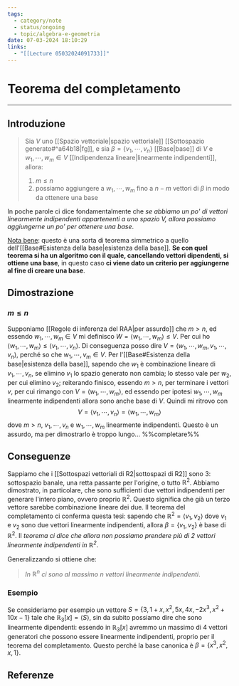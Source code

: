 ```yaml
---
tags:
  - category/note
  - status/ongoing
  - topic/algebra-e-geometria
date: 07-03-2024 18:10:29
links:
  - "[[Lecture 05032024091733]]"
---
```

# Teorema del completamento
---
## Introduzione
> Sia $V$ uno [[Spazio vettoriale|spazio vettoriale]] [[Sottospazio generato#^a64b18|fg]], e sia $\beta = \{v_{1}, \cdots, v_{n}\}$ [[Base|base]] di $V$ e $w_{1}, \cdots, w_{m} \in V$ [[Indipendenza lineare|linearmente indipendenti]], allora:
> 1. $m \leq n$
> 2. possiamo aggiungere a $w_{1}, \cdots, w_{m}$ fino a $n-m$ vettori di $\beta$ in modo da ottenere una base

In poche parole ci dice fondamentalmente che _se abbiamo un po' di vettori linearmente indipendenti appartenenti a uno spazio $V$, allora possiamo aggiungerne un po' per ottenere una base_.

<u>Nota bene</u>: questo è una sorta di teorema simmetrico a quello dell'[[Base#Esistenza della base|esistenza della base]]. **Se con quel teorema si ha un algoritmo con il quale, cancellando vettori dipendenti, si ottiene una base**, in questo caso **ci viene dato un criterio per aggiungerne al fine di creare una base**.

## Dimostrazione
### $m \leq n$
Supponiamo [[Regole di inferenza del RAA|per assurdo]] che $m > n$, ed essendo $w_{1}, \cdots, w_{m} \in V$ mi definisco $W = \langle w_{1}, \cdots, w_{m} \rangle \leq V$. Per cui ho $\langle w_{1}, \cdots, w_{m} \rangle \leq \langle v_{1}, \cdots, v_{n} \rangle$. Di conseguenza posso dire $V = \langle w_{1}, \cdots, w_{m}, v_{1}, \cdots, v_{n} \rangle$, perché so che $w_{1}, \cdots, v_{m} \in V$. Per l'[[Base#Esistenza della base|esistenza della base]], sapendo che $w_{1}$ è combinazione lineare di $v_{1}, \cdots, v_{n}$, se elimino $v_{1}$ lo spazio generato non cambia; lo stesso vale per $w_{2}$, per cui elimino $v_{2}$; reiterando finisco, essendo $m > n$, per terminare i vettori $v$, per cui rimango con $V = \langle w_{1}, \cdots, w_{m} \rangle$, ed essendo per ipotesi $w_{1}, \cdots, w_{m}$ linearmente indipendenti allora sono anche base di $V$. Quindi mi ritrovo con
$$V = \langle v_{1}, \cdots, v_{n} \rangle = \langle w_{1}, \cdots, w_{m} \rangle$$
dove $m > n$, $v_{1}, \cdots, v_{n}$ e $w_{1}, \cdots, w_{m}$ linearmente indipendenti. Questo è un assurdo, ma per dimostrarlo è troppo lungo... %%completare%%

## Conseguenze
Sappiamo che i [[Sottospazi vettoriali di R2|sottospazi di R2]] sono 3: sottospazio banale, una retta passante per l'origine, o tutto $\mathbb{R}^{2}$. Abbiamo dimostrato, in particolare, che sono sufficienti due vettori indipendenti per generare l'intero piano, ovvero proprio $\mathbb{R}^{2}$. Questo significa che già un terzo vettore sarebbe combinazione lineare dei due. Il teorema del completamento ci conferma questa tesi: sapendo che $\mathbb{R}^{2} = \langle v_{1}, v_{2} \rangle$ dove $v_{1}$ e $v_{2}$ sono due vettori linearmente indipendenti, allora $\beta = \{v_{1}, v_{2}\}$ è base di $\mathbb{R}^{2}$. Il _teorema ci dice che allora non possiamo prendere più di 2 vettori linearmente indipendenti in $\mathbb{R}^{2}$_.

Generalizzando si ottiene che:
> _In $\mathbb{R}^{n}$ ci sono al massimo $n$ vettori linearmente indipendenti_.

### Esempio
Se consideriamo per esempio un vettore $S = \{3, 1+x, x^{2}, 5x, 4x, -2x^{3}, x^{2}+10x-1\}$ tale che $\mathbb{R}_{3}[x] = \langle S \rangle$, sin da subito possiamo dire che sono linearmente dipendenti: essendo in $\mathbb{R}_{3}[x]$ avremmo un massimo di 4 vettori generatori che possono essere linearmente indipendenti, proprio per il teorema del completamento. Questo perché la base canonica è $\beta = \{x^{3}, x^{2}, x, 1\}$.

## Referenze